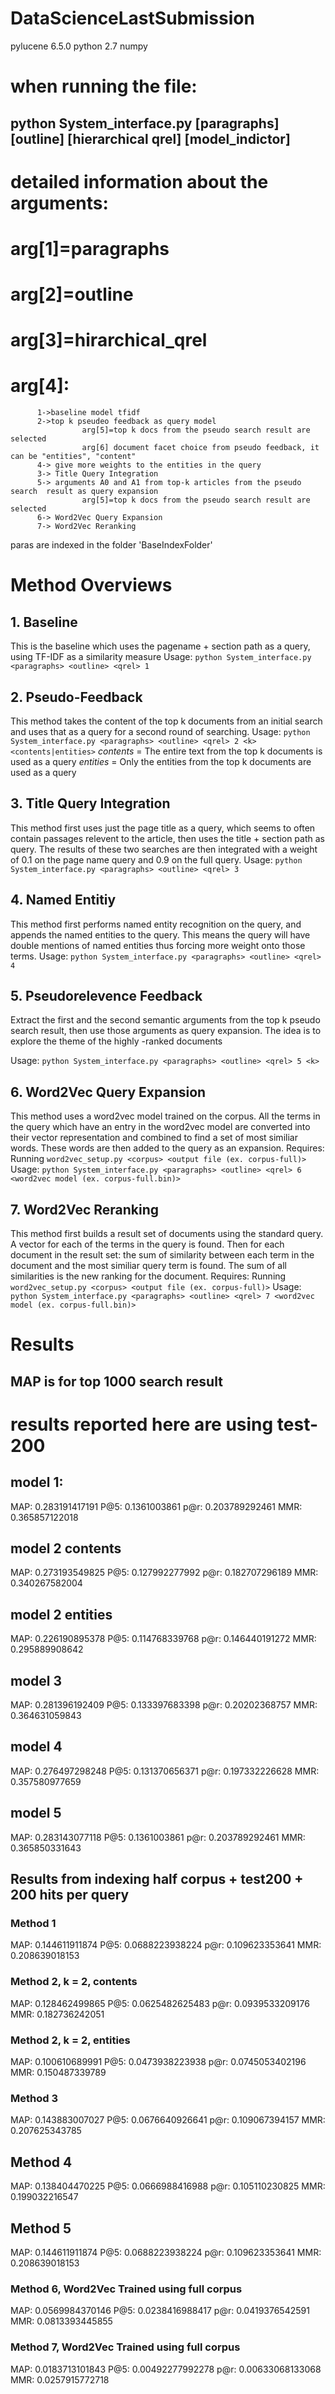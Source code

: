 # DataScienceLastSubmission
pylucene 6.5.0
python 2.7
numpy

# when running the file:
## python System_interface.py [paragraphs] [outline] [hierarchical qrel] [model_indictor]

# detailed information about the arguments:
# arg[1]=paragraphs
# arg[2]=outline
# arg[3]=hirarchical_qrel
# arg[4]:
          1->baseline model tfidf
          2->top k pseudeo feedback as query model
                    arg[5]=top k docs from the pseudo search result are selected
                    arg[6] document facet choice from pseudo feedback, it can be "entities", "content"
          4-> give more weights to the entities in the query
          3-> Title Query Integration
          5-> arguments A0 and A1 from top-k articles from the pseudo search  result as query expansion
                    arg[5]=top k docs from the pseudo search result are selected
          6-> Word2Vec Query Expansion
          7-> Word2Vec Reranking



paras are indexed in the folder 'BaseIndexFolder'


# Method Overviews
## 1. Baseline
This is the baseline which uses the pagename + section path as a query, using TF-IDF as a similarity measure
Usage: ```python System_interface.py <paragraphs> <outline> <qrel> 1```
## 2. Pseudo-Feedback
This method takes the content of the top k documents from an initial search and uses that as a query for a second round of searching.
Usage: ```python System_interface.py <paragraphs> <outline> <qrel> 2 <k> <contents|entities>```
*contents* = The entire text from the top k documents is used as a query
*entities* = Only the entities from the top k documents are used as a query
## 3. Title Query Integration
This method first uses just the page title as a query, which seems to often contain passages relevent to the article, then uses the title + section path as query. The results of these two searches are then integrated with a weight of 0.1 on the page name query and 0.9 on the full query.
Usage: ```python System_interface.py <paragraphs> <outline> <qrel> 3 ```
## 4. Named Entitiy
This method first performs named entity recognition on the query, and appends the named entities to the query. This means the query will have double mentions of named entities thus forcing more weight onto those terms.
Usage: ```python System_interface.py <paragraphs> <outline> <qrel> 4 ```
## 5. Pseudorelevence Feedback
Extract the first and the second semantic arguments from the top k pseudo search result, then use those arguments as query expansion. The idea is to explore the theme of the highly -ranked documents

Usage: ```python System_interface.py <paragraphs> <outline> <qrel> 5 <k> ```
## 6. Word2Vec Query Expansion
This method uses a word2vec model trained on the corpus. All the terms in the query which have an entry in the word2vec model are converted into their vector representation and combined to find a set of most similiar words. These words are then added to the query as an expansion.
Requires: Running ```word2vec_setup.py <corpus> <output file (ex. corpus-full)>```
Usage: ```python System_interface.py <paragraphs> <outline> <qrel> 6 <word2vec model (ex. corpus-full.bin)> ```
## 7. Word2Vec Reranking
This method first builds a result set of documents using the standard query. A vector for each of the terms in the query is found. Then for each document in the result set: the sum of similarity between each term in the document and the most similiar query term is found. The sum of all similarities is the new ranking for the document.
Requires: Running ```word2vec_setup.py <corpus> <output file (ex. corpus-full)>```
Usage: ```python System_interface.py <paragraphs> <outline> <qrel> 7 <word2vec model (ex. corpus-full.bin)> ```

# Results
## MAP is for top 1000 search result
# results reported here are using test-200


## model 1:
MAP: 0.283191417191
P@5: 0.1361003861
p@r: 0.203789292461
MMR: 0.365857122018

## model 2 contents

MAP: 0.273193549825
P@5: 0.127992277992
p@r: 0.182707296189
MMR: 0.340267582004

## model 2 entities

MAP: 0.226190895378
P@5: 0.114768339768
p@r: 0.146440191272
MMR: 0.295889908642

## model 3
MAP: 0.281396192409
P@5: 0.133397683398
p@r: 0.20202368757
MMR: 0.364631059843

## model 4
MAP: 0.276497298248
P@5: 0.131370656371
p@r: 0.197332226628
MMR: 0.357580977659

## model 5
MAP: 0.283143077118
P@5: 0.1361003861
p@r: 0.203789292461
MMR: 0.365850331643


## Results from indexing half corpus + test200 + 200 hits per query

### Method 1
MAP: 0.144611911874
P@5: 0.0688223938224
p@r: 0.109623353641
MMR: 0.208639018153

### Method 2, k = 2, contents
MAP: 0.128462499865
P@5: 0.0625482625483
p@r: 0.0939533209176
MMR: 0.182736242051

### Method 2, k = 2, entities
MAP: 0.100610689991
P@5: 0.0473938223938
p@r: 0.0745053402196
MMR: 0.150487339789

### Method 3
MAP: 0.143883007027
P@5: 0.0676640926641
p@r: 0.109067394157
MMR: 0.207625343785

## Method 4
MAP: 0.138404470225
P@5: 0.0666988416988
p@r: 0.105110230825
MMR: 0.199032216547

## Method 5
MAP: 0.144611911874
P@5: 0.0688223938224
p@r: 0.109623353641
MMR: 0.208639018153

### Method 6, Word2Vec Trained using full corpus
MAP: 0.0569984370146
P@5: 0.0238416988417
p@r: 0.0419376542591
MMR: 0.0813393445855

### Method 7, Word2Vec Trained using full corpus
MAP: 0.0183713101843
P@5: 0.00492277992278
p@r: 0.00633068133068
MMR: 0.0257915772718
